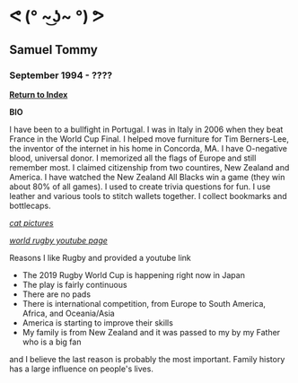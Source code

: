 # ᕙ (° ~͜ʖ~ °) ᕗ


## Samuel Tommy

### September 1994 - ???? 

[**Return to Index**](https://samuelhtommy.github.io)

**BIO**

I have been to a bullfight in Portugal. I was in Italy in 2006 when they beat France in the World Cup Final. I  helped move furniture for Tim Berners-Lee, the inventor of the internet in his home in Concorda, MA. I have O-negative blood, universal donor. I memorized all the flags of Europe and still remember most. I claimed citizenship from two countires, New Zealand and America. I have watched the New Zealand All Blacks win a game (they win about 80% of all games). I used to create trivia questions for fun. I use leather and various tools to stitch wallets together. I collect bookmarks and bottlecaps.   

*[cat pictures](https://imgur.com/gallery/Jfni3)*

*[world rugby youtube page](https://www.youtube.com/user/irb)*

Reasons I like Rugby and provided a youtube link
+ The 2019 Rugby World Cup is happening right now in Japan
+ The play is fairly continuous
+ There are no pads
+ There is international competition, from Europe to South America, Africa, and Oceania/Asia
+ America is starting to improve their skills
+ My family is from New Zealand and it was passed to my by my Father who is a big fan

and I believe the last reason is probably the most important. Family history has a large influence on people's lives.
